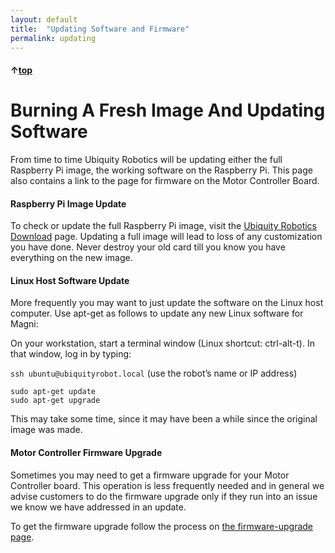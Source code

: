 ```yaml
---
layout: default
title:  "Updating Software and Firmware"
permalink: updating
---
```


#### &uarr;[top](https://ubiquityrobotics.github.io/learn/)
# Burning A Fresh Image And Updating Software

From time to time Ubiquity Robotics will be updating
either the full Raspberry Pi image, the working software
on the Raspberry Pi. This page also contains a link to the page for firmware on the Motor Controller Board.

#### Raspberry Pi Image Update

To check or update the
full Raspberry Pi image, visit the [Ubiquity Robotics Download](https://downloads.ubiquityrobotics.com/pi.html) page.    Updating a full image will lead to loss of any customization you have done.  Never destroy your old card till you know you have everything on the new image.


#### Linux Host Software Update

More frequently you may want to just update the software on the Linux host computer.
Use  apt-get as follows to update any new Linux software for Magni:

On your workstation, start a terminal window (Linux shortcut: ctrl-alt-t). In that window, log in by typing:

```ssh ubuntu@ubiquityrobot.local```
(use the robot’s name or IP address)

```sudo apt-get update```  
```sudo apt-get upgrade```

This may take some time, since it may have been a while since the original image was made.


#### Motor Controller Firmware Upgrade

Sometimes you may need to get a firmware upgrade for your
Motor Controller board.
This operation is less frequently needed and in general we advise customers to do the firmware upgrade only if they run into an issue we know we have addressed in an update.

To get the firmware upgrade follow
the process on [the firmware-upgrade page](https://learn.ubiquityrobotics.com/firmware-upgrade).
